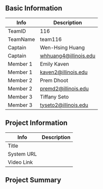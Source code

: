 ## Basic Information
| Info | Description |
| ----------- | ----------- |
| TeamID | 116 |
| TeamName | team116 |
| Captain | Wen-Hsing Huang |
| Captain | whhuang4@illinois.edu |
| Member 1 | Emily Kaven |
| Member 1 | kaven2@illinois.edu |
| Member 2 | Prem Dhoot |
| Member 2 | premd2@illinois.edu |
| Member 3 | Tiffany Seto |
| Member 3 | tyseto2@illinois.edu |

## Project Information
| Info | Description |
| ----------- | ----------- |
| Title | |
| System URL | |
| Video Link | |

## Project Summary
